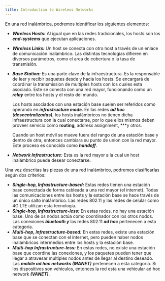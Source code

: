 ```yaml
---
title: Introduction to Wireless Networks
---
```


En una red inalámbrica, podremos identificar los siguientes elementos:

- ***Wireless Hosts:*** Al igual que en las redes tradicionales, los hosts son los ***end-systems*** que ejecutan aplicaciones.
- ***Wireless Links:*** Un host se conecta con otro host a través de un enlace de comunicación inalámbrico. Las distintas tecnologías difieren en diversos parámetros, como el area de cobertura o la tasa de transmisión.
- ***Base Station:*** Es una parte clave de la infraestructura. Es la responsable de leer y recibir paquetes desde y hacia los hosts. Se encargará de coordinar la transmission de multiples hosts con los cuales esta asociado. Este se conecta con una red mayor, funcionando como un ***relay*** entre los hosts y el resto del mundo.

	Los hosts asociados con una estación base suelen ser referidos como operando en ***infrastructure mode***. En las redes ***ad hoc (descentralizadas)***, los hosts inalámbricos no tienen dicha infraestructura con la cual conectarse, por lo que ellos mismos deben proveer servicio como **routing**, address assignment, ***y otros.

	Cuando un host móvil se mueve fuera del rango de una estación base y dentro de otra, entonces cambiara su punto de union con la red mayor. Este proceso es conocido como ***handoff***.

- ***Network Infrastructure:*** Esta es la red mayor a la cual un host inalámbrico puede desear conectarse.

Una vez descritas las piezas de una red inalámbrico, podremos clasificarlas según dos criterios:

- ***Single-hop, Infrastructure-based:*** Estas redes tienen una estación base conectada de forma cableada a una red mayor (el internet). Todas las comunicaciones entre los hosts y la estación base se hace través de un único salto inalámbrico. Las redes 802.11 y las redes de celular como 4G LTE utilizan esta tecnología.
- ***Single-hop, Infrastructure-less:*** En estas redes, no hay una estación base. Uno de os nodos actúa como coordinador con los otros nodos. Las conexiones ***bluetooth y*** las redes 802.11 ***ad hoc*** pertenecen a esta categoría.
- ***Multi-hop, Infrastructure-based:*** En estas redes, existe una estación base que se conectan con el internet, pero pueden haber nodos inalámbricos intermedios entre los hosts y la estación base.
- ***Multi-hop Infrastructure-less:*** En estas redes, no existe una estación base que coordine las conexiones, y los paquetes pueden tener que llegar a atravesar multiples nodos antes de llegar al destino deseado. Las ***mobile ad hoc networks (MANET)*** pertenecen a esta categoría. Si los dispositivos son vehículos, entonces la red esta una vehicular ad hoc network ***(VANET)***.
